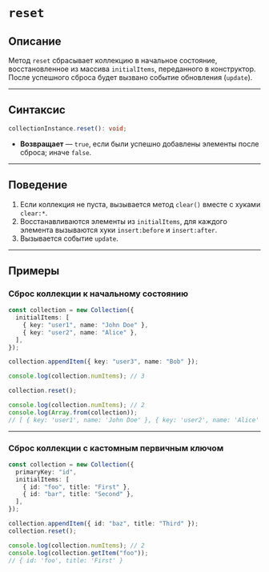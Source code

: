 # `reset`

## Описание

Метод `reset` сбрасывает коллекцию в начальное состояние, восстановленное из массива `initialItems`, переданного в конструктор.
После успешного сброса будет вызвано событие обновления (`update`).

---

## Синтаксис

```ts
collectionInstance.reset(): void;
```

- **Возвращает** — `true`, если были успешно добавлены элементы после сброса; иначе `false`.

---

## Поведение

1. Если коллекция не пуста, вызывается метод `clear()` вместе с хуками `clear:*`.
2. Восстанавливаются элементы из `initialItems`, для каждого элемента вызываются хуки `insert:before` и `insert:after`.
3. Вызывается событие `update`.

---

## Примеры

### Сброс коллекции к начальному состоянию

```ts
const collection = new Collection({
  initialItems: [
    { key: "user1", name: "John Doe" },
    { key: "user2", name: "Alice" },
  ],
});

collection.appendItem({ key: "user3", name: "Bob" });

console.log(collection.numItems); // 3

collection.reset();

console.log(collection.numItems); // 2
console.log(Array.from(collection));
// [ { key: 'user1', name: 'John Doe' }, { key: 'user2', name: 'Alice' } ]
```

---

### Сброс коллекции с кастомным первичным ключом

```ts
const collection = new Collection({
  primaryKey: "id",
  initialItems: [
    { id: "foo", title: "First" },
    { id: "bar", title: "Second" },
  ],
});

collection.appendItem({ id: "baz", title: "Third" });
collection.reset();

console.log(collection.numItems); // 2
console.log(collection.getItem("foo"));
// { id: 'foo', title: 'First' }
```
